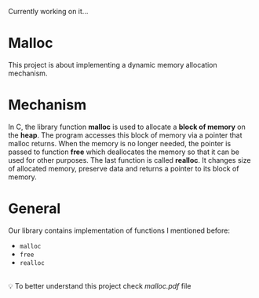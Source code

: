Currently working on it...

# Malloc

This project is about implementing a dynamic memory allocation mechanism.


# Mechanism
In C, the library function **malloc** is used to allocate a **block of memory** on the **heap**. The program accesses this block of memory via a pointer that malloc returns. When the memory is no longer needed, the pointer is passed to function **free** which deallocates the memory so that it can be used for other purposes.
The last function is called **realloc**. It changes size of allocated memory, preserve data and returns a pointer to its block of memory.

# General
Our library contains implementation of functions I mentioned before:
  - `malloc`
  - `free`
  - `realloc`

<br/>:bulb: To better understand this project check *malloc.pdf* file
